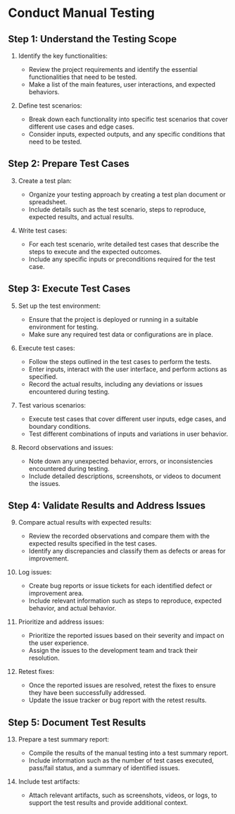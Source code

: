 # Conduct Manual Testing

## Step 1: Understand the Testing Scope

1. Identify the key functionalities: 
   - Review the project requirements and identify the essential functionalities that need to be tested.
   - Make a list of the main features, user interactions, and expected behaviors.

2. Define test scenarios:
   - Break down each functionality into specific test scenarios that cover different use cases and edge cases.
   - Consider inputs, expected outputs, and any specific conditions that need to be tested.

## Step 2: Prepare Test Cases

3. Create a test plan:
   - Organize your testing approach by creating a test plan document or spreadsheet.
   - Include details such as the test scenario, steps to reproduce, expected results, and actual results.

4. Write test cases:
   - For each test scenario, write detailed test cases that describe the steps to execute and the expected outcomes.
   - Include any specific inputs or preconditions required for the test case.

## Step 3: Execute Test Cases

5. Set up the test environment:
   - Ensure that the project is deployed or running in a suitable environment for testing.
   - Make sure any required test data or configurations are in place.

6. Execute test cases:
   - Follow the steps outlined in the test cases to perform the tests.
   - Enter inputs, interact with the user interface, and perform actions as specified.
   - Record the actual results, including any deviations or issues encountered during testing.

7. Test various scenarios:
   - Execute test cases that cover different user inputs, edge cases, and boundary conditions.
   - Test different combinations of inputs and variations in user behavior.

8. Record observations and issues:
   - Note down any unexpected behavior, errors, or inconsistencies encountered during testing.
   - Include detailed descriptions, screenshots, or videos to document the issues.

## Step 4: Validate Results and Address Issues

9. Compare actual results with expected results:
   - Review the recorded observations and compare them with the expected results specified in the test cases.
   - Identify any discrepancies and classify them as defects or areas for improvement.

10. Log issues:
    - Create bug reports or issue tickets for each identified defect or improvement area.
    - Include relevant information such as steps to reproduce, expected behavior, and actual behavior.

11. Prioritize and address issues:
    - Prioritize the reported issues based on their severity and impact on the user experience.
    - Assign the issues to the development team and track their resolution.

12. Retest fixes:
    - Once the reported issues are resolved, retest the fixes to ensure they have been successfully addressed.
    - Update the issue tracker or bug report with the retest results.

## Step 5: Document Test Results

13. Prepare a test summary report:
    - Compile the results of the manual testing into a test summary report.
    - Include information such as the number of test cases executed, pass/fail status, and a summary of identified issues.

14. Include test artifacts:
    - Attach relevant artifacts, such as screenshots, videos, or logs, to support the test results and provide additional context.

